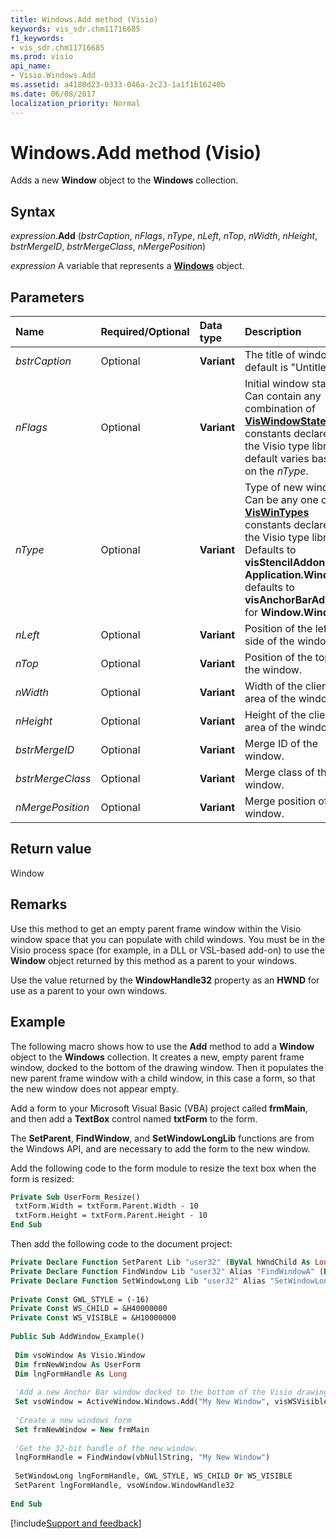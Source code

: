 ```yaml
---
title: Windows.Add method (Visio)
keywords: vis_sdr.chm11716685
f1_keywords:
- vis_sdr.chm11716685
ms.prod: visio
api_name:
- Visio.Windows.Add
ms.assetid: a4180d23-0333-046a-2c23-1a1f1b16240b
ms.date: 06/08/2017
localization_priority: Normal
---
```



# Windows.Add method (Visio)

Adds a new **Window** object to the **Windows** collection.


## Syntax

_expression_.**Add** (_bstrCaption_, _nFlags_, _nType_, _nLeft_, _nTop_, _nWidth_, _nHeight_, _bstrMergeID_, _bstrMergeClass_, _nMergePosition_)

_expression_ A variable that represents a **[Windows](Visio.Windows.md)** object.


## Parameters

|Name|Required/Optional|Data type|Description|
|:-----|:-----|:-----|:-----|
| _bstrCaption_|Optional| **Variant**|The title of window; default is "Untitled".|
| _nFlags_|Optional| **Variant**| Initial window state. Can contain any combination of **[VisWindowStates](Visio.viswindowstates.md)** constants declared in the Visio type library; default varies based on the _nType_.|
| _nType_|Optional| **Variant**|Type of new window. Can be any one of the **[VisWinTypes](Visio.viswintypes.md)** constants declared in the Visio type library. Defaults to **visStencilAddon** for **Application.Windows**; defaults to **visAnchorBarAddon** for **Window.Windows**|
| _nLeft_|Optional| **Variant**|Position of the left side of the window.|
| _nTop_|Optional| **Variant**|Position of the top of the window.|
| _nWidth_|Optional| **Variant**|Width of the client area of the window.|
| _nHeight_|Optional| **Variant**|Height of the client area of the window.|
| _bstrMergeID_|Optional| **Variant**|Merge ID of the window.|
| _bstrMergeClass_|Optional| **Variant**|Merge class of the window.|
| _nMergePosition_|Optional| **Variant**|Merge position of the window.|

## Return value

Window


## Remarks

Use this method to get an empty parent frame window within the Visio window space that you can populate with child windows. You must be in the Visio process space (for example, in a DLL or VSL-based add-on) to use the **Window** object returned by this method as a parent to your windows.

Use the value returned by the **WindowHandle32** property as an **HWND** for use as a parent to your own windows.


## Example

The following macro shows how to use the **Add** method to add a **Window** object to the **Windows** collection. It creates a new, empty parent frame window, docked to the bottom of the drawing window. Then it populates the new parent frame window with a child window, in this case a form, so that the new window does not appear empty.

Add a form to your Microsoft Visual Basic (VBA) project called **frmMain**, and then add a **TextBox** control named **txtForm** to the form.

The **SetParent**, **FindWindow**, and **SetWindowLongLib** functions are from the Windows API, and are necessary to add the form to the new window.

Add the following code to the form module to resize the text box when the form is resized:




```vb
Private Sub UserForm_Resize() 
 txtForm.Width = txtForm.Parent.Width - 10 
 txtForm.Height = txtForm.Parent.Height - 10 
End Sub
```

Then add the following code to the document project:




```vb
Private Declare Function SetParent Lib "user32" (ByVal hWndChild As Long, ByVal hWndNewParent As Long) As Long 
Private Declare Function FindWindow Lib "user32" Alias "FindWindowA" (ByVal lpClassName As String, ByVal lpWindowName As String) As Long 
Private Declare Function SetWindowLong Lib "user32" Alias "SetWindowLongA" (ByVal hwnd As Long, ByVal nIndex As Long, ByVal dwNewLong As Long) As Long 
 
Private Const GWL_STYLE = (-16) 
Private Const WS_CHILD = &H40000000 
Private Const WS_VISIBLE = &H10000000 
 
Public Sub AddWindow_Example() 
 
 Dim vsoWindow As Visio.Window 
 Dim frmNewWindow As UserForm 
 Dim lngFormHandle As Long 
 
 'Add a new Anchor Bar window docked to the bottom of the Visio drawing window 
 Set vsoWindow = ActiveWindow.Windows.Add("My New Window", visWSVisible + visWSDockedBottom, visAnchorBarAddon, , , 300, 210) 
 
 'Create a new windows form 
 Set frmNewWindow = New frmMain 
 
 'Get the 32-bit handle of the new window. 
 lngFormHandle = FindWindow(vbNullString, "My New Window") 
 
 SetWindowLong lngFormHandle, GWL_STYLE, WS_CHILD Or WS_VISIBLE 
 SetParent lngFormHandle, vsoWindow.WindowHandle32 
 
End Sub
```

[!include[Support and feedback](~/includes/feedback-boilerplate.md)]